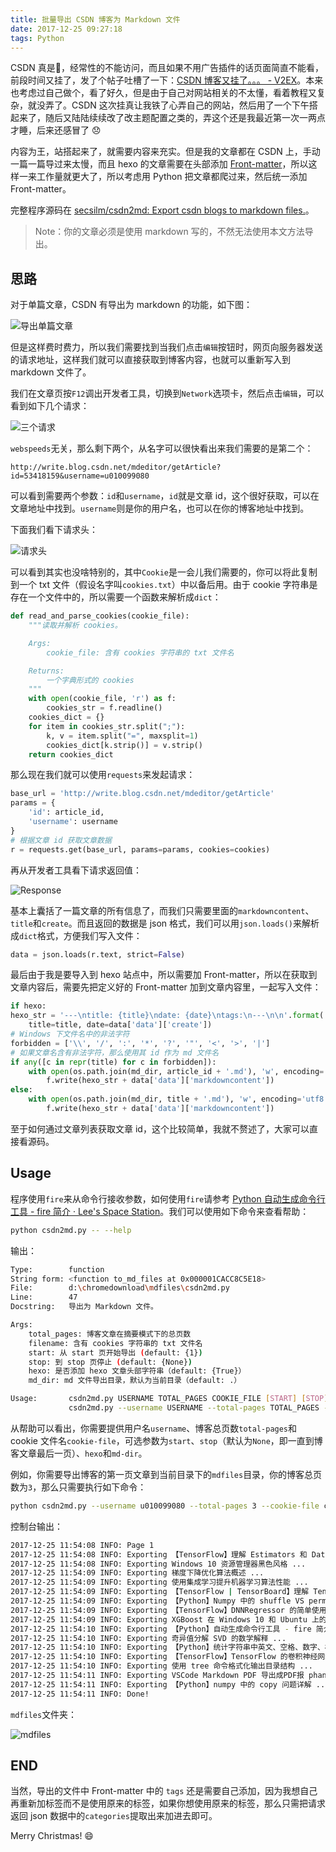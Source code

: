 ```yaml
---
title: 批量导出 CSDN 博客为 Markdown 文件
date: 2017-12-25 09:27:18
tags: Python
---
```


CSDN 真是💊，经常性的不能访问，而且如果不用广告插件的话页面简直不能看，前段时间又挂了，发了个帖子吐槽了一下：[CSDN 博客又挂了。。。 - V2EX](https://www.v2ex.com/t/416648#reply35)。本来也考虑过自己做个，看了好久，但是由于自己对网站相关的不太懂，看着教程又复杂，就没弄了。CSDN 这次挂真让我铁了心弄自己的网站，然后用了一个下午搭起来了，随后又陆陆续续改了改主题配置之类的，弄这个还是我最近第一次一两点才睡，后来还感冒了 😞

内容为王，站搭起来了，就需要内容来充实。但是我的文章都在 CSDN 上，手动一篇一篇导过来太慢，而且 hexo 的文章需要在头部添加 [Front-matter](https://hexo.io/zh-cn/docs/front-matter.html)，所以这样一来工作量就更大了，所以考虑用 Python 把文章都爬过来，然后统一添加 Front-matter。

完整程序源码在 [secsilm/csdn2md: Export csdn blogs to markdown files.](https://github.com/secsilm/csdn2md)。

> Note：你的文章必须是使用 markdown 写的，不然无法使用本文方法导出。

## 思路

对于单篇文章，CSDN 有导出为 markdown 的功能，如下图：

![导出单篇文章](https://i.imgur.com/6aLaZPS.gif)

但是这样费时费力，所以我们需要找到当我们点击`编辑`按钮时，网页向服务器发送的请求地址，这样我们就可以直接获取到博客内容，也就可以重新写入到 markdown 文件了。

我们在文章页按`F12`调出开发者工具，切换到`Network`选项卡，然后点击`编辑`，可以看到如下几个请求：

![三个请求](https://i.imgur.com/Sg4Bb5w.png)

`webspeeds`无关，那么剩下两个，从名字可以很快看出来我们需要的是第二个：

```
http://write.blog.csdn.net/mdeditor/getArticle?id=53418159&username=u010099080
```

可以看到需要两个参数：`id`和`username`，`id`就是文章 id，这个很好获取，可以在文章地址中找到。`username`则是你的用户名，也可以在你的博客地址中找到。

下面我们看下请求头：

![请求头](https://i.imgur.com/gAkWlzs.png)

可以看到其实也没啥特别的，其中`Cookie`是一会儿我们需要的，你可以将此复制到一个 txt 文件（假设名字叫`cookies.txt`）中以备后用。由于 cookie 字符串是存在一个文件中的，所以需要一个函数来解析成`dict`：

```python
def read_and_parse_cookies(cookie_file):
    """读取并解析 cookies。

    Args:
        cookie_file: 含有 cookies 字符串的 txt 文件名

    Returns:
        一个字典形式的 cookies
    """
    with open(cookie_file, 'r') as f:
        cookies_str = f.readline()
    cookies_dict = {}
    for item in cookies_str.split(";"):
        k, v = item.split("=", maxsplit=1)
        cookies_dict[k.strip()] = v.strip()
    return cookies_dict
```

那么现在我们就可以使用`requests`来发起请求：

```python
base_url = 'http://write.blog.csdn.net/mdeditor/getArticle'
params = {
    'id': article_id,
    'username': username
}
# 根据文章 id 获取文章数据
r = requests.get(base_url, params=params, cookies=cookies)
```

再从开发者工具看下请求返回值：

![Response](https://i.imgur.com/VPMrb7Q.png)

基本上囊括了一篇文章的所有信息了，而我们只需要里面的`markdowncontent`、`title`和`create`。而且返回的数据是 json 格式，我们可以用`json.loads()`来解析成`dict`格式，方便我们写入文件：

```python
data = json.loads(r.text, strict=False)
```

最后由于我是要导入到 hexo 站点中，所以需要加 Front-matter，所以在获取到文章内容后，需要先把定义好的 Front-matter 加到文章内容里，一起写入文件：

```python
if hexo:
hexo_str = '---\ntitle: {title}\ndate: {date}\ntags:\n---\n\n'.format(
    title=title, date=data['data']['create'])
# Windows 下文件名中的非法字符
forbidden = ['\\', '/', ':', '*', '?', '"', '<', '>', '|']
# 如果文章名含有非法字符，那么使用其 id 作为 md 文件名
if any([c in repr(title) for c in forbidden]):
    with open(os.path.join(md_dir, article_id + '.md'), 'w', encoding='utf8') as f:
        f.write(hexo_str + data['data']['markdowncontent'])
else:
    with open(os.path.join(md_dir, title + '.md'), 'w', encoding='utf8') as f:
        f.write(hexo_str + data['data']['markdowncontent'])
```

至于如何通过文章列表获取文章 id，这个比较简单，我就不赘述了，大家可以直接看源码。

## Usage

程序使用`fire`来从命令行接收参数，如何使用`fire`请参考 [Python 自动生成命令行工具 - fire 简介 · Lee's Space Station](https://secsilm.github.io/2017/04/22/python-fire/#%E6%9B%B4%E6%96%B0)。我们可以使用如下命令来查看帮助：

```bash
python csdn2md.py -- --help
```

输出：

```bash
Type:        function
String form: <function to_md_files at 0x000001CACC8C5E18>
File:        d:\chromedownload\mdfiles\csdn2md.py
Line:        47
Docstring:   导出为 Markdown 文件。

Args:
    total_pages: 博客文章在摘要模式下的总页数
    filename: 含有 cookies 字符串的 txt 文件名
    start: 从 start 页开始导出 (default: {1})
    stop: 到 stop 页停止 (default: {None})
    hexo: 是否添加 hexo 文章头部字符串（default: {True}）
    md_dir: md 文件导出目录，默认为当前目录（default: .）

Usage:       csdn2md.py USERNAME TOTAL_PAGES COOKIE_FILE [START] [STOP] [HEXO] [MD_DIR]
             csdn2md.py --username USERNAME --total-pages TOTAL_PAGES --cookie-file COOKIE_FILE [--start START] [--stop STOP] [--hexo HEXO] [--md-dir MD_DIR]
```

从帮助可以看出，你需要提供用户名`username`、博客总页数`total-pages`和 cookie 文件名`cookie-file`，可选参数为`start`、`stop`（默认为`None`，即一直到博客文章最后一页）、`hexo`和`md-dir`。

例如，你需要导出博客的第一页文章到当前目录下的`mdfiles`目录，你的博客总页数为`3`，那么只需要执行如下命令：

```bash
python csdn2md.py --username u010099080 --total-pages 3 --cookie-file cookies.txt --stop 1 --md-dir mdfiles
```

控制台输出：

```bash
2017-12-25 11:54:08 INFO: Page 1
2017-12-25 11:54:08 INFO: Exporting 【TensorFlow】理解 Estimators 和 Datasets ...
2017-12-25 11:54:08 INFO: Exporting Windows 10 资源管理器黑色风格 ...
2017-12-25 11:54:09 INFO: Exporting 梯度下降优化算法概述 ...
2017-12-25 11:54:09 INFO: Exporting 使用集成学习提升机器学习算法性能 ...
2017-12-25 11:54:09 INFO: Exporting 【TensorFlow | TensorBoard】理解 TensorBoard ...
2017-12-25 11:54:09 INFO: Exporting 【Python】Numpy 中的 shuffle VS permutation ...
2017-12-25 11:54:09 INFO: Exporting 【TensorFlow】DNNRegressor 的简单使用 ...
2017-12-25 11:54:09 INFO: Exporting XGBoost 在 Windows 10 和 Ubuntu 上的安装 ...
2017-12-25 11:54:10 INFO: Exporting 【Python】自动生成命令行工具 - fire 简介 ...
2017-12-25 11:54:10 INFO: Exporting 奇异值分解 SVD 的数学解释 ...
2017-12-25 11:54:10 INFO: Exporting 【Python】统计字符串中英文、空格、数字、标点个数 ...
2017-12-25 11:54:10 INFO: Exporting 【TensorFlow】TensorFlow 的卷积神经网络 CNN - TensorBoard版 ...
2017-12-25 11:54:10 INFO: Exporting 使用 tree 命令格式化输出目录结构 ...
2017-12-25 11:54:11 INFO: Exporting VSCode Markdown PDF 导出成PDF报 phantomjs binary does not exist 错误的解决办法 ...
2017-12-25 11:54:11 INFO: Exporting 【Python】numpy 中的 copy 问题详解 ...
2017-12-25 11:54:11 INFO: Done!
```

`mdfiles`文件夹：

![mdfiles](https://i.imgur.com/UK5pcCz.png)

## END

当然，导出的文件中 Front-matter 中的 `tags` 还是需要自己添加，因为我想自己再重新加标签而不是使用原来的标签，如果你想使用原来的标签，那么只需把请求返回 json 数据中的`categories`提取出来加进去即可。

Merry Christmas! 😄